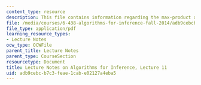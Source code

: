 ```yaml
---
content_type: resource
description: This file contains information regarding the max-product algorithm.
file: /media/courses/6-438-algorithms-for-inference-fall-2014/adb9cebcb7c3feae1cabe02127a4eba5_MIT6_438F14_Lec11.pdf
file_type: application/pdf
learning_resource_types:
- Lecture Notes
ocw_type: OCWFile
parent_title: Lecture Notes
parent_type: CourseSection
resourcetype: Document
title: Lecture Notes on Algorithms for Inference, Lecture 11
uid: adb9cebc-b7c3-feae-1cab-e02127a4eba5
---
```

